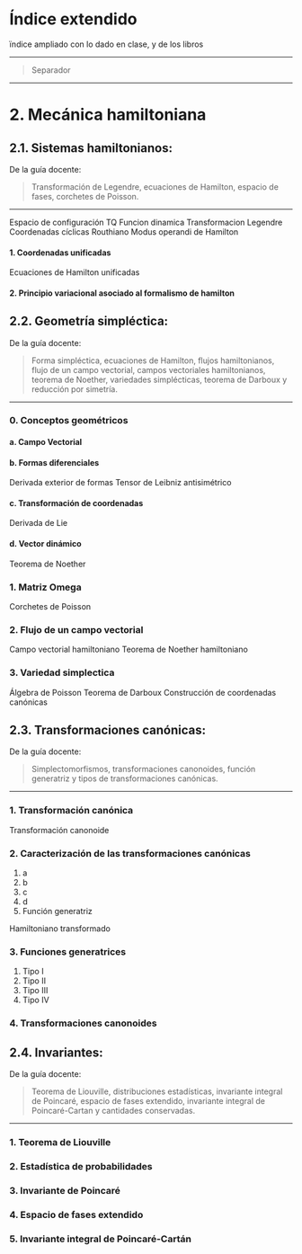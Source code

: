 # Índice extendido

ïndice ampliado con lo dado en clase, y de los libros

---

> Separador

---


# 2. Mecánica hamiltoniana

## 2.1. Sistemas hamiltonianos:

De la guía docente:

> Transformación de Legendre,
ecuaciones de Hamilton,
espacio de fases,
corchetes de Poisson.

---

Espacio de configuración TQ
Funcion dinamica
Transformacion Legendre
Coordenadas cíclicas
Routhiano
Modus operandi de Hamilton

#### 1. Coordenadas unificadas

Ecuaciones de Hamilton unificadas

#### 2. Principio variacional asociado al formalismo de hamilton

## 2.2. Geometría simpléctica: 

De la guía docente:

>Forma simpléctica,
ecuaciones de Hamilton,
flujos hamiltonianos,
flujo de un campo vectorial,
campos vectoriales hamiltonianos,
teorema de Noether,
variedades simplécticas,
teorema de Darboux y reducción por simetría.

---

### 0. Conceptos geométricos

#### a. Campo Vectorial

#### b. Formas diferenciales

Derivada exterior de formas
Tensor de Leibniz antisimétrico

#### c. Transformación de coordenadas

Derivada de Lie

#### d. Vector dinámico

Teorema de Noether

### 1. Matriz Omega

Corchetes de Poisson

### 2. Flujo de un campo vectorial

Campo vectorial hamiltoniano
Teorema de Noether hamiltoniano

### 3. Variedad simplectica

Álgebra de Poisson
Teorema de Darboux
Construcción de coordenadas canónicas

## 2.3. Transformaciones canónicas:

De la guía docente:

> Simplectomorfismos,
transformaciones canonoides,
función generatriz y tipos de transformaciones canónicas.

---

### 1. Transformación canónica

Transformación canonoide

### 2. Caracterización de las transformaciones canónicas

1. a
2. b
3. c
4. d
5. Función generatriz

Hamiltoniano transformado

### 3. Funciones generatrices

1. Tipo I
2. Tipo II
3. Tipo III
4. Tipo IV

### 4. Transformaciones canonoides

## 2.4. Invariantes:

De la guía docente:

> Teorema de Liouville,
distribuciones estadísticas,
invariante integral de Poincaré,
espacio de fases extendido,
invariante integral de Poincaré-Cartan y cantidades conservadas.

---

### 1. Teorema de Liouville

### 2. Estadística de probabilidades

### 3. Invariante de Poincaré

### 4. Espacio de fases extendido

### 5. Invariante integral de Poincaré-Cartán
<!--stackedit_data:
eyJoaXN0b3J5IjpbLTExODY4MDMyMzRdfQ==
-->